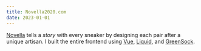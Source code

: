 ```yaml
---
title: Novella2020.com
date: 2023-01-01
---
```


[Novella](https://novella2020.com/) tells a _story_ with every sneaker by designing each pair after a unique artisan. I built the entire frontend using [Vue](https://vuejs.org/), [Liquid](https://shopify.dev/docs/api/liquid), and [GreenSock](https://greensock.com/).

<content-img-row>
  <content-img src="https://d1qgpo4v0a11d.cloudfront.net/images/verses/chapter01/love-poem/tongue-words.webp"></content-img>
  <content-img src="https://d1qgpo4v0a11d.cloudfront.net/images/verses/chapter01/love-poem/tongue-words.webp"></content-img>
  <content-img src="https://d1qgpo4v0a11d.cloudfront.net/images/preface/outsole02-800w.webp"></content-img>
</content-img-row>
